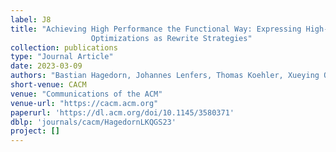 ```yaml
---
label: J8
title: "Achieving High Performance the Functional Way: Expressing High-Performance
                  Optimizations as Rewrite Strategies"
collection: publications
type: "Journal Article"
date: 2023-03-09
authors: "Bastian Hagedorn, Johannes Lenfers, Thomas Koehler, Xueying Qin, Sergei Gorlatch, and Michel Steuwer"
short-venue: CACM
venue: "Communications of the ACM"
venue-url: "https://cacm.acm.org"
paperurl: 'https://dl.acm.org/doi/10.1145/3580371'
dblp: 'journals/cacm/HagedornLKQGS23'
project: []
---
```

